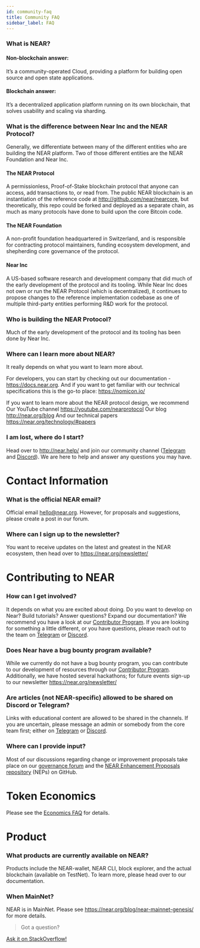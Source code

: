 ```yaml
---
id: community-faq
title: Community FAQ
sidebar_label: FAQ
---
```


### What is NEAR?

#### Non-blockchain answer:
It’s a community-operated Cloud, providing a platform for building open source and open state applications.

#### Blockchain answer:
It’s a decentralized application platform running on its own blockchain, that solves usability and scaling via sharding.

### What is the difference between Near Inc and the NEAR Protocol?
Generally, we differentiate between many of the different entities who are building the NEAR platform. Two of those different entities are the NEAR Foundation and Near Inc.

#### The NEAR Protocol
A permissionless, Proof-of-Stake blockchain protocol that anyone can access, add transactions to, or read from. The public NEAR blockchain is an instantiation of the reference code at http://github.com/near/nearcore, but theoretically, this repo could be forked and deployed as a separate chain, as much as many protocols have done to build upon the core Bitcoin code.

#### The NEAR Foundation
A non-profit foundation headquartered in Switzerland, and is responsible for contracting protocol maintainers, funding ecosystem development, and shepherding core governance of the protocol.

#### Near Inc
A US-based software research and development company that did much of the early development of the protocol and its tooling. While Near Inc does not own or run the NEAR Protocol (which is decentralized), it continues to propose changes to the reference implementation codebase as one of multiple third-party entities performing R&D work for the protocol.

### Who is building the NEAR Protocol?
Much of the early development of the protocol and its tooling has been done by Near Inc.

### Where can I learn more about NEAR?
It really depends on what you want to learn more about.

For developers, you can start by checking out our documentation - https://docs.near.org.
And if you want to get familiar with our technical specifications this is the go-to place: https://nomicon.io/

If you want to learn more about the NEAR protocol design, we recommend
Our YouTube channel https://youtube.com/nearprotocol
Our blog http://near.org/blog
And our technical papers https://near.org/technology/#papers

### I am lost, where do I start?
Head over to http://near.help/ and join our community channel ([Telegram](https://t.me/cryptonear) and [Discord](http://near.chat/)). We are here to help and answer any questions you may have.

# Contact Information

### What is the official NEAR email?
Official email hello@near.org. However, for proposals and suggestions, please create a post in our forum.

### Where can I sign up to the newsletter?
You want to receive updates on the latest and greatest in the NEAR ecosystem, then head over to https://near.org/newsletter/

# Contributing to NEAR

### How can I get involved?
It depends on what you are excited about doing. Do you want to develop on Near? Build tutorials? Answer questions? Expand our documentation? We recommend you have a look at our [Contributor Program](http://near.org/contributor). If you are looking for something a little different, or you have questions, please reach out to the team on [Telegram](https://t.me/cryptonear) or [Discord](http://near.chat/).

### Does Near have a bug bounty program available?
While we currently do not have a bug bounty program, you can contribute to our development of resources through our [Contributor Program](http://near.org/contributor). Additionally, we have hosted several hackathons; for future events sign-up to our newsletter https://near.org/newsletter/

### Are articles (not NEAR-specific) allowed to be shared on Discord or Telegram?
Links with educational content are allowed to be shared in the channels. If you are uncertain, please message an admin or somebody from the core team first; either on [Telegram](https://t.me/cryptonear) or [Discord](http://near.chat/).

### Where can I provide input?

Most of our discussions regarding change or improvement proposals take place on our [governance forum](https://gov.near.org/) and the [NEAR Enhancement Proposals repository](https://github.com/near/NEPs/pulls) (NEPs) on GitHub.

# Token Economics

Please see the [Economics FAQ](/docs/faq/economics_faq) for details.

# Product

### What products are currently available on NEAR?
Products include the NEAR-wallet, NEAR CLI, block explorer, and the actual blockchain (available on TestNet). To learn more, please head over to our documentation.

### When MainNet?
NEAR is in MainNet.  Please see https://near.org/blog/near-mainnet-genesis/ for more details.

>Got a question?
<a href="https://stackoverflow.com/questions/tagged/nearprotocol">
  <h8>Ask it on StackOverflow!</h8></a>


